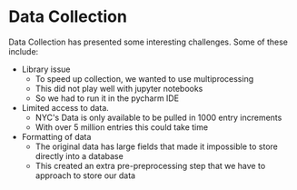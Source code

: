 # Data Collection
Data Collection has presented some interesting challenges. Some of these include:
- Library issue
  - To speed up collection, we wanted to use multiprocessing
  - This did not play well with jupyter notebooks
  - So we had to run it in the pycharm IDE
- Limited access to data.
  - NYC's Data is only available to be pulled in 1000 entry increments
  - With over 5 million entries this could take time
- Formatting of data
  - The original data has large fields that made it impossible to store directly into a database
  - This created an extra pre-preprocessing step that we have to approach to store our data